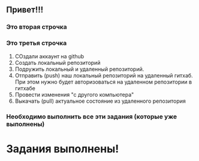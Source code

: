 ## Привет!!!
### Это вторая строчка
### Это третья строчка
1. СОздали аккаунт на github 
2. Создать локальный репозиторий
3. Подружить локальный и удаленный репозиторий.
4. Отправить (push) наш локальный репозиторий на удаленный гитхаб. При этом нужно будет авторизоваться на удаленном репозитории в гитхабе
5. Провести изменения "с другого компьютера"
6. Выкачать (pull) актуальное состояние из удаленного репозитория

### Необходимо выполнить все эти задания (которые уже выполнены)
# Задания выполнены!